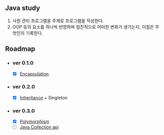 ## Java study

1. 사원 관리 프로그램을 주제로 프로그램을 작성한다.
2. OOP 등의 요소를 하나씩 반영하며 점진적으로 어떠한 변화가 생기는지, 이점은 무엇인지 기록한다.

## Roadmap

* ### ver 0.1.0
  
  * [x] [Encapsulation](./documents/encapsulation.md)
* ### ver 0.2.0
  
  * [x] [Inheritance](./documents/inheritance.md) + Singleton
* ### ver 0.3.0
  
  * [x] [Polymorphism](./documents/polymorphism.md)
  * [ ] [Java Collection api](./documents/collection.md)

<br>

